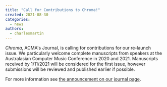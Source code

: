 ```yaml
---
title: "Call for Contributions to Chroma!"
created: 2021-08-30
categories: 
  - news
authors: 
  - charlesmartin
---
```


_Chroma_, ACMA's Journal, is calling for contributions for our re-launch issue. We particularly welcome complete manuscripts from speakers at the Australasian Computer Music Conference in 2020 and 2021. Manuscripts received by 1/11/2021 will be considered for the first issue, however submissions will be reviewed and published earlier if possible.  
  
For more information see [the announcement on our journal page](https://journal.computermusic.org.au/chroma/announcement/view/1).
